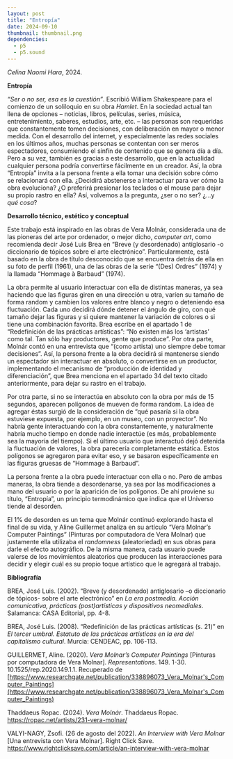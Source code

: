 ```yaml
---
layout: post
title: "Entropía"
date: 2024-09-10
thumbnail: thumbnail.png
dependencies:
  - p5
  - p5.sound
---
```


<div id="div-sketch">
  <script type="text/javascript" src="sketch.js"></script>
</div>

_Celina Naomi Hara_, 2024.

**Entropía**

_“Ser o no ser, esa es la cuestión”_. Escribió William Shakespeare para el comienzo de un soliloquio en su obra _Hamlet_. En la sociedad actual tan llena de opciones – noticias, libros, películas, series, música, entretenimiento, saberes, estudios, arte, etc. – las personas son requeridas que constantemente tomen decisiones, con deliberación en mayor o menor medida. Con el desarrollo del internet, y especialmente las redes sociales en los últimos años, muchas personas se contentan con ser meros espectadores, consumiendo el sinfín de contenido que se genera día a día. Pero a su vez, también es gracias a este desarrollo, que en la actualidad cualquier persona podría convertirse fácilmente en un creador. Así, la obra “Entropía” invita a la persona frente a ella tomar una decisión sobre cómo se relacionará con ella. ¿Decidirá abstenerse a interactuar para ver cómo la obra evoluciona? ¿O preferirá presionar los teclados o el mouse para dejar su propio rastro en ella? Así, volvemos a la pregunta, ¿ser o no ser? ¿…y _qué cosa_?

**Desarrollo técnico, estético y conceptual**

Este trabajo está inspirado en las obras de Vera Molnár, considerada una de las pioneras del arte por ordenador, o mejor dicho, _computer art_, como recomienda decir José Luis Brea en “Breve (y desordenado) antiglosario -o diccionario de tópicos sobre el arte electrónico”. Particularmente, está basado en la obra de título desconocido que se encuentra detrás de ella en su foto de perfil (1961), una de las obras de la serie “(Des) Ordres” (1974) y la llamada “Hommage à Barbaud” (1974).

La obra permite al usuario interactuar con ella de distintas maneras, ya sea haciendo que las figuras giren en una dirección u otra, varíen su tamaño de forma random y cambien los valores entre blanco y negro o deteniendo esa fluctuación. Cada uno decidirá dónde detener el ángulo de giro, con qué tamaño dejar las figuras y si quiere mantener la variación de colores o si tiene una combinación favorita. Brea escribe en el apartado 1 de “Redefinición de las prácticas artísticas”: “No existen más los ‘artistas’ como tal. Tan sólo hay productores, gente que produce”. Por otra parte, Molnár contó en una entrevista que “(como artista) uno siempre debe tomar decisiones”. Así, la persona frente a la obra decidirá si mantenerse siendo un espectador sin interactuar en absoluto, o convertirse en un productor, implementando el mecanismo de “producción de identidad y diferenciación”, que Brea menciona en el apartado 34 del texto citado anteriormente, para dejar su rastro en el trabajo.

Por otra parte, si no se interactúa en absoluto con la obra por más de 15 segundos, aparecen polígonos de mueven de forma random. La idea de agregar éstas surgió de la consideración de “qué pasaría si la obra estuviese expuesta, por ejemplo, en un museo, con un proyector”. No habría gente interactuando con la obra constantemente, y naturalmente habría mucho tiempo en donde nadie interactúe (es más, probablemente sea la mayoría del tiempo). Si el último usuario que interactuó dejó detenida la fluctuación de valores, la obra parecería completamente estática. Estos polígonos se agregaron para evitar eso, y se basaron específicamente en las figuras gruesas de “Hommage à Barbaud”.

La persona frente a la obra puede interactuar con ella o no. Pero de ambas maneras, la obra tiende a desordenarse, ya sea por las modificaciones a mano del usuario o por la aparición de los polígonos. De ahí proviene su título, “Entropía”, un principio termodinámico que indica que el Universo tiende al desorden.

El 1% de desorden es un tema que Molnár continuó explorando hasta el final de su vida, y Aline Guillermet analiza en su artículo “Vera Molnar’s Computer Paintings” (Pinturas por computadora de Vera Molnar) que justamente ella utilizaba el _randomness_ (aleatoriedad) en sus obras para darle el efecto autográfico. De la misma manera, cada usuario puede valerse de los movimientos aleatorios que producen las interacciones para decidir y elegir cuál es su propio toque artístico que le agregará al trabajo.

**Bibliografía**

BREA, José Luis. (2002). “Breve (y desordenado) antiglosario –o diccionario de tópicos- sobre el arte electrónico” en _La era postmedia. Acción comunicativa, prácticas (post)artísticas y dispositivos neomediales_. Salamanca: CASA Editorial, pp. 4-8.

BREA, José Luis. (2008). “Redefinición de las prácticas artísticas (s. 21)” en _El tercer umbral. Estatuto de las prácticas artísticas en la era del capitalismo cultural_. Murcia: CENDEAC, pp. 106-113.

GUILLERMET, Aline. (2020). _Vera Molnar’s Computer Paintings_ [Pinturas por computadora de Vera Molnar]. _Representations_. 149. 1-30. 10.1525/rep.2020.149.1.1. Recuperado de [https://www.researchgate.net/publication/338896073_Vera_Molnar's_Computer_Paintings](https://www.researchgate.net/publication/338896073_Vera_Molnar's_Computer_Paintings)

Thaddaeus Ropac. (2024). _Vera Molnár_. Thaddaeus Ropac. https://ropac.net/artists/231-vera-molnar/

VALYI-NAGY, Zsofi. (26 de agosto del 2022). _An Interview with Vera Molnar_ [Una entrevista con Vera Molnar]. Right Click Save. https://www.rightclicksave.com/article/an-interview-with-vera-molnar
